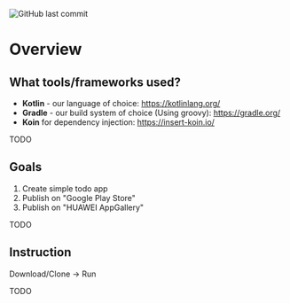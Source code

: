 ![GitHub last commit](https://img.shields.io/github/last-commit/SkyfaceD/todi-android-client?style=for-the-badge)
# Overview

## What tools/frameworks used?

- **Kotlin** - our language of choice: https://kotlinlang.org/
- **Gradle** - our build system of choice (Using groovy): https://gradle.org/
- **Koin** for dependency injection: https://insert-koin.io/

TODO

## Goals

1. Create simple todo app
2. Publish on "Google Play Store"
3. Publish on "HUAWEI AppGallery"

TODO

## Instruction

Download/Clone -> Run

TODO